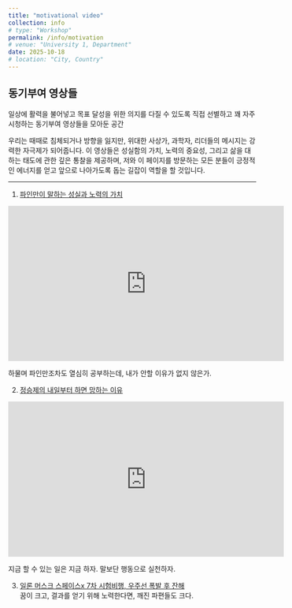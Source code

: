 ```yaml
---
title: "motivational video"
collection: info
# type: "Workshop"
permalink: /info/motivation
# venue: "University 1, Department"
date: 2025-10-18
# location: "City, Country"
---
```


동기부여 영상들
--
일상에 활력을 불어넣고 목표 달성을 위한 의지를 다질 수 있도록 직접 선별하고 꽤 자주 시청하는 동기부여 영상들을 모아둔 공간

우리는 때때로 침체되거나 방향을 잃지만, 위대한 사상가, 과학자, 리더들의 메시지는 강력한 자극제가 되어줍니다. 이 영상들은 성실함의 가치, 노력의 중요성, 그리고 삶을 대하는 태도에 관한 깊은 통찰을 제공하며, 저와 이 페이지를 방문하는 모든 분들이 긍정적인 에너지를 얻고 앞으로 나아가도록 돕는 길잡이 역할을 할 것입니다.

<hr>

1. [파인만이 말하는 성실과 노력의 가치](https://youtu.be/JX-YL2xNXgo)

<div>
<iframe width="560" height="315" src="https://www.youtube.com/embed/JX-YL2xNXgo?si=eah4b_ZcytEuglUy" title="YouTube video player" frameborder="0" allow="accelerometer; autoplay; clipboard-write; encrypted-media; gyroscope; picture-in-picture; web-share" referrerpolicy="strict-origin-when-cross-origin" allowfullscreen></iframe>
</div>

하물며 파인만조차도 열심히 공부하는데, 내가 안할 이유가 없지 않은가.

2. [정승제의 내일부터 하면 망하는 이유](https://youtu.be/0Kij2BdDcio)<br>

<div>
<iframe width="560" height="315" src="https://www.youtube.com/embed/0Kij2BdDcio?si=Rq2RoDyTzhmwQ_oH" title="YouTube video player" frameborder="0" allow="accelerometer; autoplay; clipboard-write; encrypted-media; gyroscope; picture-in-picture; web-share" referrerpolicy="strict-origin-when-cross-origin" allowfullscreen></iframe>
</div>

지금 할 수 있는 일은 지금 하자. 말보단 행동으로 실천하자.

3. [일론 머스크 스페이스x 7차 시험비행, 우주선 폭발 후 잔해](https://youtube.com/shorts/cDXw4m_muMU)<br>
꿈이 크고, 결과를 얻기 위해 노력한다면, 깨진 파편들도 크다.
